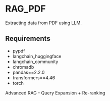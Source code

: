 # RAG\_PDF

Extracting data from PDF using LLM.

## Requirements

* pypdf
* langchain\_huggingface
* langchain\_community
* chromadb
* pandas==2.2.0
* transformers==4.46
* torch



Advanced RAG - Query Expansion + Re-ranking

